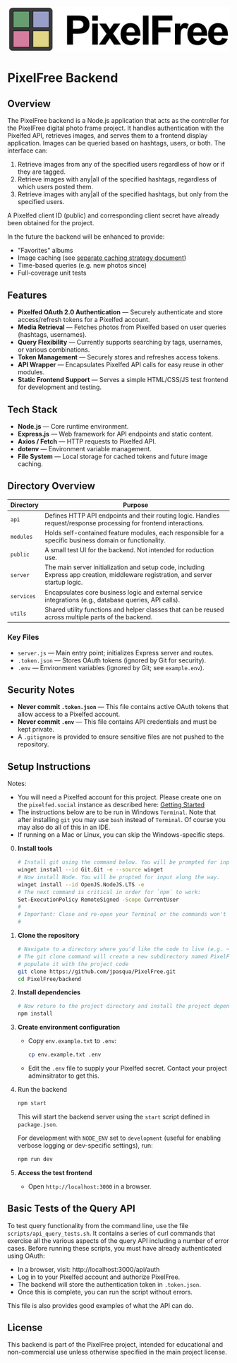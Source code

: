 ![PixelFree Dark](../doc/images/PixelFreeDark.png)

# PixelFree Backend

## Overview
The PixelFree backend is a Node.js application that acts as the controller for the PixelFree digital photo frame project. It handles authentication with the Pixelfed API, retrieves images, and serves them to a frontend display application. Images can be queried based on hashtags, users, or both. The interface can:

1. Retrieve images from any of the specified users regardless of how or if they are tagged.
2. Retrieve images with any|all of the specified hashtags, regardless of which users posted them.
3. Retrieve images with any|all of the specified hashtags, but only from the specified users.

A Pixelfed client ID (public) and corresponding client secret have already been obtained for the project.

In the future the backend will be enhanced to provide:

* "Favorites" albums
* Image caching (see [separate caching strategy document](Caching.md))
* Time-based queries (e.g. new photos since)
* Full-coverage unit tests


## Features
- **Pixelfed OAuth 2.0 Authentication** — Securely authenticate and store access/refresh tokens for a Pixelfed account.
- **Media Retrieval** — Fetches photos from Pixelfed based on user queries (hashtags, usernames).
- **Query Flexibility** — Currently supports searching by tags, usernames, or various combinations.
- **Token Management** — Securely stores and refreshes access tokens.
- **API Wrapper** — Encapsulates Pixelfed API calls for easy reuse in other modules.
- **Static Frontend Support** — Serves a simple HTML/CSS/JS test frontend for development and testing.

## Tech Stack
- **Node.js** — Core runtime environment.
- **Express.js** — Web framework for API endpoints and static content.
- **Axios / Fetch** — HTTP requests to Pixelfed API.
- **dotenv** — Environment variable management.
- **File System** — Local storage for cached tokens and future image caching.

## Directory Overview

| Directory  | Purpose |
|------------|---------|
| `api`    | Defines HTTP API endpoints and their routing logic. Handles request/response processing for frontend interactions. |
| `modules`| Holds self-contained feature modules, each responsible for a specific business domain or functionality. |
| `public` | A small test UI for the backend. Not intended for roduction use. |
| `server` | The main server initialization and setup code, including Express app creation, middleware registration, and server startup logic. |
| `services`| Encapsulates core business logic and external service integrations (e.g., database queries, API calls). |
| `utils`  | Shared utility functions and helper classes that can be reused across multiple parts of the backend. |

### Key Files
- `server.js` — Main entry point; initializes Express server and routes.
- `.token.json` — Stores OAuth tokens (ignored by Git for security).
- `.env` — Environment variables (ignored by Git; see `example.env`).

## Security Notes
- **Never commit `.token.json`** — This file contains active OAuth tokens that allow access to a Pixelfed account.
- **Never commit `.env`** — This file contains API credentials and must be kept private.
- A `.gitignore` is provided to ensure sensitive files are not pushed to the repository.

## Setup Instructions

Notes:

* You will need a Pixelfed account for this project. Please create one on the `pixelfed.social` instance as described here: [Getting Started](https://pixelfed.social/site/kb/getting-started)
* The instructions below are to be run in Windows `Terminal`. Note that after installing `git` you may use `bash` instead of `Terminal`. Of course you may also do all of this in an IDE.
* If running on a Mac or Linux, you can skip the Windows-specific steps.

0. **Install tools**

   ```bash
   # Install git using the command below. You will be prompted for input along the way.
   winget install --id Git.Git -e --source winget
   # Now install Node. You will be propted for input along the way.
   winget install --id OpenJS.NodeJS.LTS -e
   # The next command is critical in order for `npm` to work:
   Set-ExecutionPolicy RemoteSigned -Scope CurrentUser
   #
   # Important: Close and re-open your Terminal or the commands won't be found!
   #
   ```
 
1. **Clone the repository**
   
   ```bash
   # Navigate to a directory where you'd like the code to live (e.g. ~/Projects)
   # The git clone command will create a new subdirectory named PixelFree and
   # populate it with the project code
   git clone https://github.com/jpasqua/PixelFree.git
   cd PixelFree/backend
   ```

2. **Install dependencies**

   ```bash
   # Now return to the project directory and install the project dependencies
   npm install
   ```

3. **Create environment configuration**
   - Copy `env.example.txt` to `.env`:

     ```bash
     cp env.example.txt .env
     ```
   - Edit the `.env` file to supply your Pixelfed secret. Contact your project adminsitrator to get this.

4. Run the backend

    ```bash
    npm start
    ```
    This will start the backend server using the `start` script defined in `package.json`.

    For development with `NODE_ENV` set to `development` (useful for enabling verbose logging or dev-specific settings), run:

    ```bash
    npm run dev
    ```

5. **Access the test frontend**
   - Open `http://localhost:3000` in a browser.

## Basic Tests of the Query API

To test query functionality from the command line, use the file `scripts/api_query_tests.sh`. It contains a series of curl commands that exercise all the various aspects of the query API including a number of error cases. Before running these scripts, you must have already authenticated using OAuth:

   - In a browser, visit: http://localhost:3000/api/auth
   - Log in to your Pixelfed account and authorize PixelFree.
   - The backend will store the authentication token in `.token.json`.
   - Once this is complete, you can run the script without errors.

This file is also provides good examples of what the API can do.

## License
This backend is part of the PixelFree project, intended for educational and non-commercial use unless otherwise specified in the main project license.
